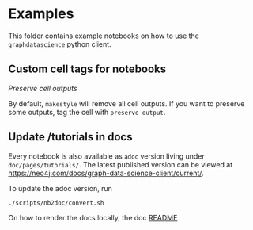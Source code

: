 # Examples

This folder contains example notebooks on how to use the `graphdatascience` python client.


## Custom cell tags for notebooks

*Preserve cell outputs*

By default, `makestyle` will remove all cell outputs. If you want to preserve some outputs, tag the cell with `preserve-output`.


## Update /tutorials in docs

Every notebook is also available as `adoc` version living under `doc/pages/tutorials/`.
The latest published version can be viewed at https://neo4j.com/docs/graph-data-science-client/current/.

To update the adoc version, run

```bash
./scripts/nb2doc/convert.sh
```

On how to render the docs locally, the doc [README](../doc/README)
